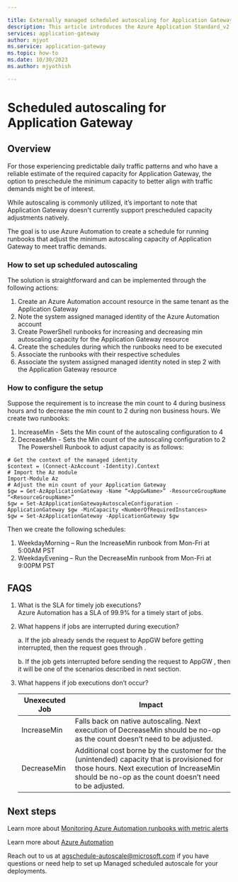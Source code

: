 ```yaml
---

title: Externally managed scheduled autoscaling for Application Gateway v2
description: This article introduces the Azure Application Standard_v2 and WAF_v2 SKU Scheduled Autoscaling feature.
services: application-gateway
author: mjyot
ms.service: application-gateway
ms.topic: how-to
ms.date: 10/30/2023
ms.author: mjyothish

---
```

# Scheduled autoscaling for Application Gateway 

## Overview
For those experiencing predictable daily traffic patterns and who have a reliable estimate of the required capacity for Application Gateway, the option to preschedule the minimum capacity to better align with traffic demands might be of interest. 

While autoscaling is commonly utilized, it’s important to note that Application Gateway doesn't currently support prescheduled capacity adjustments natively.

The goal is to use Azure Automation to create a schedule for running runbooks that adjust the minimum autoscaling capacity of Application Gateway to meet traffic demands.

### How to set up scheduled autoscaling 

The solution is straightforward and can be implemented through the following actions:
1.	Create an Azure Automation account resource in the same tenant as the Application Gateway 
2.	Note the system assigned managed identity of the Azure Automation account 
3.	Create PowerShell runbooks for increasing and decreasing min autoscaling capacity for the Application Gateway resource 
4.	Create the schedules during which the runbooks need to be executed 
5.	Associate the runbooks with their respective schedules 
6.	Associate the system assigned managed identity noted in step 2 with the Application Gateway resource 

### How to configure the setup 
Suppose the requirement is to increase the min count to 4 during business hours and to decrease the min count to 2 during non business hours. We create two runbooks: 
1.	IncreaseMin - Sets the Min count of the autoscaling configuration to 4 
2.	DecreaseMin - Sets the Min count of the autoscaling configuration to 2 
The Powershell Runbook to adjust capacity is as follows:
  ```
# Get the context of the managed identity 
$context = (Connect-AzAccount -Identity).Context 
# Import the Az module 
Import-Module Az 
# Adjust the min count of your Application Gateway 
$gw = Get-AzApplicationGateway -Name “<AppGwName>” -ResourceGroupName “<ResourceGroupName>”
$gw = Set-AzApplicationGatewayAutoscaleConfiguration -ApplicationGateway $gw -MinCapacity <NumberOfRequiredInstances>
$gw = Set-AzApplicationGateway -ApplicationGateway $gw 
```
Then we create the following schedules: 
1.	WeekdayMorning – Run the IncreaseMin runbook from Mon-Fri at 5:00AM PST 
2.	WeekdayEvening – Run the DecreaseMin runbook from Mon-Fri at 9:00PM PST 

## FAQS
1. What is the SLA for timely job executions?  
Azure Automation has a SLA of 99.9% for a timely start of jobs.  
2. What happens if jobs are interrupted during execution?
   
    a.	If the job already sends the request to AppGW before getting interrupted, then the request goes through .  

    b.	If the job gets interrupted before sending the request to AppGW , then it will be one of the scenarios described in  next section.  

3. What happens if job executions don’t occur? 

   | Unexecuted Job  |	Impact  | 
   | --- | --- |  
   |IncreaseMin |	Falls back on native autoscaling. Next execution of DecreaseMin should be no-op as the count doesn’t need to be adjusted. | 
   |DecreaseMin |	Additional cost borne by the customer for the (unintended) capacity that is provisioned for those hours. Next execution of IncreaseMin should be no-op as the count doesn’t need to be adjusted. | 
  
## Next steps 
Learn more about [Monitoring Azure Automation runbooks with metric alerts](../automation/automation-alert-metric.md)

Learn more about [Azure Automation](../automation/overview.md) 

Reach out to us at agschedule-autoscale@microsoft.com if you have questions or need help to set up Managed scheduled autoscale for your deployments. 


